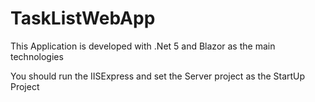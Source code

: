 # TaskListWebApp

This Application is developed with .Net 5 and Blazor as the main technologies

You should run the IISExpress and set the Server project as the StartUp Project
